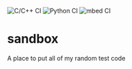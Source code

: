 ![C/C++ CI](https://github.com/jeliser/sandbox/workflows/C/C++%20CI/badge.svg)
![Python CI](https://github.com/jeliser/sandbox/workflows/Python%20CI/badge.svg)
![mbed CI](https://github.com/jeliser/sandbox/workflows/mbed%20CI/badge.svg)

sandbox
=======

A place to put all of my random test code


